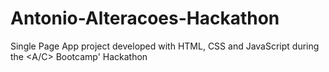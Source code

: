 # Antonio-Alteracoes-Hackathon
Single Page App project developed with HTML, CSS and JavaScript during the &lt;A/C> Bootcamp' Hackathon
